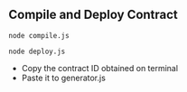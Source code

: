 ## Compile and Deploy Contract

`node compile.js`

`node deploy.js`


* Copy the contract ID obtained on terminal
* Paste it to generator.js
